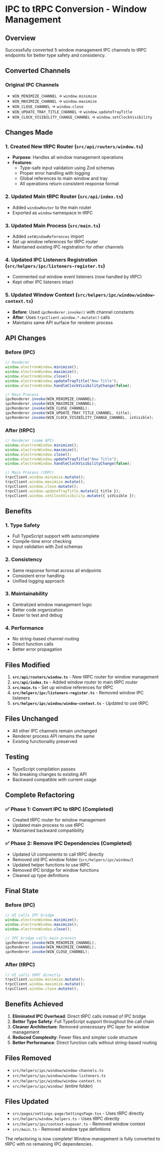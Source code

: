 # IPC to tRPC Conversion - Window Management

## Overview

Successfully converted 5 window management IPC channels to tRPC endpoints for better type safety and consistency.

## Converted Channels

### Original IPC Channels

- `WIN_MINIMIZE_CHANNEL` → `window.minimize`
- `WIN_MAXIMIZE_CHANNEL` → `window.maximize`
- `WIN_CLOSE_CHANNEL` → `window.close`
- `WIN_UPDATE_TRAY_TITLE_CHANNEL` → `window.updateTrayTitle`
- `WIN_CLOCK_VISIBILITY_CHANGE_CHANNEL` → `window.setClockVisibility`

## Changes Made

### 1. Created New tRPC Router (`src/api/routers/window.ts`)

- **Purpose**: Handles all window management operations
- **Features**:
  - Type-safe input validation using Zod schemas
  - Proper error handling with logging
  - Global references to main window and tray
  - All operations return consistent response format

### 2. Updated Main tRPC Router (`src/api/index.ts`)

- Added `windowRouter` to the main router
- Exported as `window` namespace in tRPC

### 3. Updated Main Process (`src/main.ts`)

- Added `setWindowReferences` import
- Set up window references for tRPC router
- Maintained existing IPC registration for other channels

### 4. Updated IPC Listeners Registration (`src/helpers/ipc/listeners-register.ts`)

- Commented out window event listeners (now handled by tRPC)
- Kept other IPC listeners intact

### 5. Updated Window Context (`src/helpers/ipc/window/window-context.ts`)

- **Before**: Used `ipcRenderer.invoke()` with channel constants
- **After**: Uses `trpcClient.window.*.mutate()` calls
- Maintains same API surface for renderer process

## API Changes

### Before (IPC)

```typescript
// Renderer
window.electronWindow.minimize();
window.electronWindow.maximize();
window.electronWindow.close();
window.electronWindow.updateTrayTitle("New Title");
window.electronWindow.handleClockVisibilityChange(false);

// Main Process
ipcRenderer.invoke(WIN_MINIMIZE_CHANNEL);
ipcRenderer.invoke(WIN_MAXIMIZE_CHANNEL);
ipcRenderer.invoke(WIN_CLOSE_CHANNEL);
ipcRenderer.invoke(WIN_UPDATE_TRAY_TITLE_CHANNEL, title);
ipcRenderer.invoke(WIN_CLOCK_VISIBILITY_CHANGE_CHANNEL, isVisible);
```

### After (tRPC)

```typescript
// Renderer (same API)
window.electronWindow.minimize();
window.electronWindow.maximize();
window.electronWindow.close();
window.electronWindow.updateTrayTitle("New Title");
window.electronWindow.handleClockVisibilityChange(false);

// Main Process (tRPC)
trpcClient.window.minimize.mutate();
trpcClient.window.maximize.mutate();
trpcClient.window.close.mutate();
trpcClient.window.updateTrayTitle.mutate({ title });
trpcClient.window.setClockVisibility.mutate({ isVisible });
```

## Benefits

### 1. **Type Safety**

- Full TypeScript support with autocomplete
- Compile-time error checking
- Input validation with Zod schemas

### 2. **Consistency**

- Same response format across all endpoints
- Consistent error handling
- Unified logging approach

### 3. **Maintainability**

- Centralized window management logic
- Better code organization
- Easier to test and debug

### 4. **Performance**

- No string-based channel routing
- Direct function calls
- Better error propagation

## Files Modified

1. **`src/api/routers/window.ts`** - New tRPC router for window management
2. **`src/api/index.ts`** - Added window router to main tRPC router
3. **`src/main.ts`** - Set up window references for tRPC
4. **`src/helpers/ipc/listeners-register.ts`** - Removed window IPC listeners
5. **`src/helpers/ipc/window/window-context.ts`** - Updated to use tRPC

## Files Unchanged

- All other IPC channels remain unchanged
- Renderer process API remains the same
- Existing functionality preserved

## Testing

- TypeScript compilation passes
- No breaking changes to existing API
- Backward compatible with current usage

## Complete Refactoring

### ✅ **Phase 1: Convert IPC to tRPC** (Completed)

- Created tRPC router for window management
- Updated main process to use tRPC
- Maintained backward compatibility

### ✅ **Phase 2: Remove IPC Dependencies** (Completed)

- Updated UI components to call tRPC directly
- Removed old IPC window folder (`src/helpers/ipc/window/`)
- Updated helper functions to use tRPC
- Removed IPC bridge for window functions
- Cleaned up type definitions

## Final State

### Before (IPC)

```typescript
// UI calls IPC bridge
window.electronWindow.minimize();
window.electronWindow.maximize();
window.electronWindow.close();

// IPC bridge calls main process
ipcRenderer.invoke(WIN_MINIMIZE_CHANNEL);
ipcRenderer.invoke(WIN_MAXIMIZE_CHANNEL);
ipcRenderer.invoke(WIN_CLOSE_CHANNEL);
```

### After (tRPC)

```typescript
// UI calls tRPC directly
trpcClient.window.minimize.mutate();
trpcClient.window.maximize.mutate();
trpcClient.window.close.mutate();
```

## Benefits Achieved

1. **Eliminated IPC Overhead**: Direct tRPC calls instead of IPC bridge
2. **Better Type Safety**: Full TypeScript support throughout the call chain
3. **Cleaner Architecture**: Removed unnecessary IPC layer for window management
4. **Reduced Complexity**: Fewer files and simpler code structure
5. **Better Performance**: Direct function calls without string-based routing

## Files Removed

- `src/helpers/ipc/window/window-channels.ts`
- `src/helpers/ipc/window/window-listeners.ts`
- `src/helpers/ipc/window/window-context.ts`
- `src/helpers/ipc/window/` (entire folder)

## Files Updated

- `src/pages/settings-page/SettingsPage.tsx` - Uses tRPC directly
- `src/helpers/window_helpers.ts` - Uses tRPC directly
- `src/helpers/ipc/context-exposer.ts` - Removed window context
- `src/main.ts` - Removed window type definitions

The refactoring is now complete! Window management is fully converted to tRPC with no remaining IPC dependencies.

